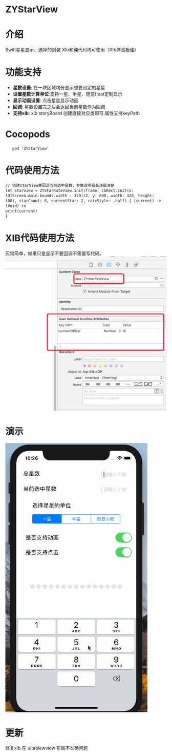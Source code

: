 # ZYStarView

介绍
==============
Swift星星显示、选择的封装
XIb和纯代码均可使用（XIb体验极佳）


功能支持
==============
- **星数设置**: 在一块区域均分显示想要设定的星星
- **设置星数计算单位**:支持一星、半星、随意float定制显示
- **显示动画设置**: 点击星星显示动画
- **回调**: 星数设置完之后会返回当前星数作为回调
- **支持xib**: xib storyBoard 创建直接对应类即可.属性支持keyPath


Cocopods
==============
```
   pod 'ZYStarView'
```

代码使用方法
==============
```objc
// 创建starView并回调当前选中星数，参数说明看备注很清楚
let starview = ZYStarRateView.init(frame: CGRect.init(x: (UIScreen.main.bounds.width - 320)/2, y: 600, width: 320, height: 100), starCount: 8, currentStar: 2, rateStyle: .half) { (current) -> (Void) in
print(current)
}
```

XIB代码使用方法
==============
灰常简单，如果只是显示不要回调不需要写代码。
![image](https://github.com/RainManGO/ZYStarView/blob/master/2406D2E1-E0E9-4928-BA60-38A5EBBFAB9B.png)



演示
==============
![image](https://github.com/RainManGO/ZYStarView/blob/master/ZyStarView.gif)


更新
==============
修复xib 在 uitablewview 布局不准确问题
